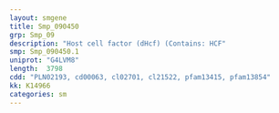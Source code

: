 ```yaml
---
layout: smgene
title: Smp_090450
grp: Smp_09
description: "Host cell factor (dHcf) (Contains: HCF"
smp: Smp_090450.1
uniprot: "G4LVM8"
length:  3798
cdd: "PLN02193, cd00063, cl02701, cl21522, pfam13415, pfam13854"
kk: K14966
categories: sm
---
```

